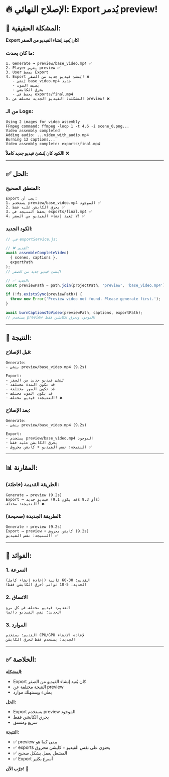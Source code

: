 # 🔥 الإصلاح النهائي: Export يُدمر preview!

## 🔴 المشكلة الحقيقية:

**Export كان يُعيد إنشاء الفيديو من الصفر!**

### ما كان يحدث:
```
1. Generate → preview/base_video.mp4 ✅
2. Player يعرض preview ✅
3. User يضغط Export
4. Export يُنشئ فيديو جديد من الصفر! ❌
   - يُنشئ base_video.mp4 جديد
   - يضيف الصوت
   - يحرق الكابشن
   - يحفظ في exports/final.mp4
5. المشكلة: الفيديو الجديد مختلف عن preview! ❌
```

### من الـ Logs:
```
Using 2 images for video assembly
FFmpeg command: ffmpeg -loop 1 -t 4.6 -i scene_0.png...
Video assembly completed
Adding audio: ...video_with_audio.mp4
Burning 12 captions...
Video assembly complete: exports\final.mp4
```

**الكود كان يُنشئ فيديو جديد كاملاً!** ❌

---

## ✅ الحل:

### المنطق الصحيح:
```
Export يجب أن:
1. يستخدم preview/base_video.mp4 الموجود ✅
2. يحرق الكابشن عليه فقط ✅
3. يحفظ النتيجة في exports/final.mp4 ✅
4. لا يُعيد إنشاء الفيديو من الصفر! ✅
```

### الكود الجديد:
```javascript
// في exportService.js:

// ❌ القديم:
await assembleCompleteVideo(
  { scenes, captions },
  exportPath
);
// يُنشئ فيديو جديد من الصفر!

// ✅ الجديد:
const previewPath = path.join(projectPath, 'preview', 'base_video.mp4');

if (!fs.existsSync(previewPath)) {
  throw new Error('Preview video not found. Please generate first.');
}

await burnCaptionsToVideo(previewPath, captions, exportPath);
// يستخدم preview الموجود ويحرق الكابشن فقط!
```

---

## 🎯 النتيجة:

### قبل الإصلاح:
```
Generate:
- ينشئ preview/base_video.mp4 (9.2s)

Export:
- يُنشئ فيديو جديد من الصفر
- قد تكون المدة مختلفة
- قد تكون الصور مختلفة
- قد يكون الصوت مختلف
- النتيجة: فيديو مختلف! ❌
```

### بعد الإصلاح:
```
Generate:
- ينشئ preview/base_video.mp4 (9.2s)

Export:
- يستخدم preview/base_video.mp4 الموجود
- يحرق الكابشن عليه فقط
- النتيجة: نفس الفيديو + كابشن محروق ✅
```

---

## 📊 المقارنة:

### الطريقة القديمة (خاطئة):
```
Generate → preview (9.2s)
Export → فيديو جديد (قد يكون 9.1s أو 9.3s)
النتيجة: مختلف! ❌
```

### الطريقة الجديدة (صحيحة):
```
Generate → preview (9.2s)
Export → preview + كابشن محروق (9.2s)
النتيجة: نفس الفيديو! ✅
```

---

## 🚀 الفوائد:

### 1. السرعة
```
القديم: 30-60 ثانية (إعادة إنشاء كامل)
الجديد: 5-10 ثواني (حرق الكابشن فقط)
```

### 2. الاتساق
```
القديم: فيديو مختلف في كل مرة
الجديد: نفس الفيديو دائماً
```

### 3. الموارد
```
القديم: يستخدم CPU/GPU لإعادة الإنشاء
الجديد: يستخدم فقط لحرق الكابشن
```

---

## ✅ الخلاصة:

**المشكلة:**
- Export كان يُعيد إنشاء الفيديو من الصفر
- النتيجة مختلفة عن preview
- بطيء ويستهلك موارد

**الحل:**
- Export يستخدم preview الموجود
- يحرق الكابشن فقط
- سريع ومتسق

**النتيجة:**
- ✅ preview يبقى كما هو
- ✅ exports يحتوي على نفس الفيديو + كابشن محروق
- ✅ المشغل يعمل بشكل صحيح
- ✅ Export أسرع بكثير

**جرّب الآن!** 🚀
